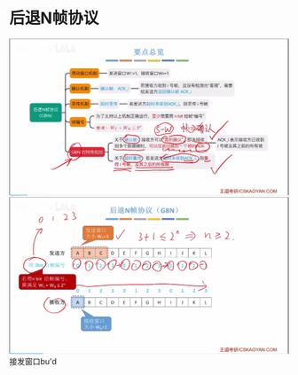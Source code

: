 


# 后退N帧协议
![输入图片说明](/imgs/2025-07-24/PJgicuJF1BcArkf1.png)
![输入图片说明](/imgs/2025-07-24/nqhtEj6EcPV5pheD.png)
接发窗口bu'd   
<!--stackedit_data:
eyJoaXN0b3J5IjpbODU0NjI0MjY2XX0=
-->